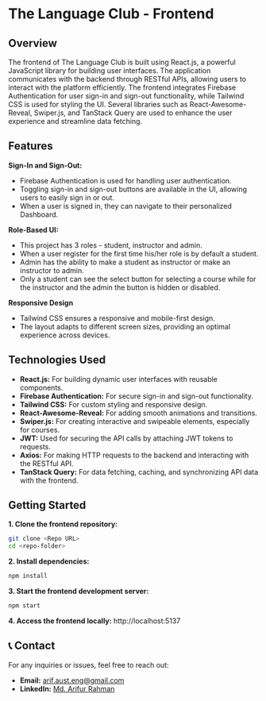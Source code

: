 # The Language Club - Frontend

## Overview

The frontend of The Language Club is built using React.js, a powerful JavaScript library for building user interfaces. The application communicates with the backend through RESTful APIs, allowing users to interact with the platform efficiently. The frontend integrates Firebase Authentication for user sign-in and sign-out functionality, while Tailwind CSS is used for styling the UI. Several libraries such as React-Awesome-Reveal, Swiper.js, and TanStack Query are used to enhance the user experience and streamline data fetching.

## Features

**Sign-In and Sign-Out:**

- Firebase Authentication is used for handling user authentication.
- Toggling sign-in and sign-out buttons are available in the UI, allowing users to easily sign in or out.
- When a user is signed in, they can navigate to their personalized Dashboard.

**Role-Based UI:**

- This project has 3 roles - student, instructor and admin.
- When a user register for the first time his/her role is by default a student.
- Admin has the ability to make a student as instructor or make an instructor to admin.
- Only a student can see the select button for selecting a course while for the instructor and the admin the button is hidden or disabled.

**Responsive Design**

- Tailwind CSS ensures a responsive and mobile-first design.
- The layout adapts to different screen sizes, providing an optimal experience across devices.

## Technologies Used

- **React.js:** For building dynamic user interfaces with reusable components.
- **Firebase Authentication:** For secure sign-in and sign-out functionality.
- **Tailwind CSS:** For custom styling and responsive design.
- **React-Awesome-Reveal:** For adding smooth animations and transitions.
- **Swiper.js:** For creating interactive and swipeable elements, especially for courses.
- **JWT:** Used for securing the API calls by attaching JWT tokens to requests.
- **Axios:** For making HTTP requests to the backend and interacting with the RESTful API.
- **TanStack Query:** For data fetching, caching, and synchronizing API data with the frontend.

## Getting Started

**1. Clone the frontend repository:**
```bash
git clone <Repo URL>
cd <repo-folder>
```
**2. Install dependencies:**
```bash
npm install
```

**3. Start the frontend development server:**
```bash
npm start
```

**4. Access the frontend locally:**
    http://localhost:5137

## 📞 Contact

For any inquiries or issues, feel free to reach out:

- **Email:** [arif.aust.eng@gmail.com](mailto:arif.aust.eng@gmail.com)
- **LinkedIn:** [Md. Arifur Rahman](https://www.linkedin.com/in/engarif3/)

<!-- #### Click below for the project live link:

[Project Live Link](https://the-language-club.web.app) -->

